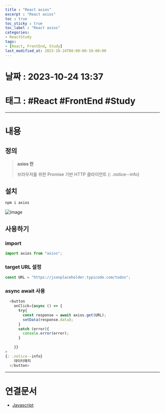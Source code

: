 ```yaml
---
title : "React axios"
excerpt : "React axios"
toc : true
toc_sticky : true
toc_label : "React axios"
categories:
- ReactStudy
tags:
- [React, FrontEnd, Study]
last_modified_at: 2023-10-24T08:00:00-10:00:00
---
```


# 날짜 : 2023-10-24 13:37

# 태그 : #React #FrontEnd #Study 
---

# 내용

## 정의
> **axios 란**
>
> 브라우저를 위한 Promise 기반 HTTP 클라이언트
{: .notice--info}

## 설치

```ruby
npm i axios
```
  
![image](../../assets/images/InstallAxiosResult.png)

## 사용하기

### import 

```javascript
import axios from "axios";
```

### target URL 설정

```javascript
const URL = "https://jsonplaceholder.typicode.com/todos";
```

### async await 사용

```javascript
  <button
	onClick={async () => {
	  try{
		const response = await axios.get(URL);
		setData(response.data);
	  }
	  catch (error){
		console.error(error);
	  }
	  
	}}
>
{: .notice--info}
	데이터패치
  </button>
```

---

# 연결문서
- [Javascript](../../프로그래밍언어/프로그래밍언어-Javascript#async-await)